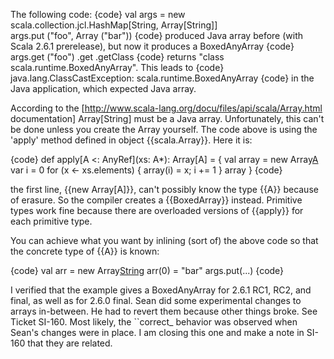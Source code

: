 The following code:
{code}
  val args = new scala.collection.jcl.HashMap[String, Array[String]]  
  args.put ("foo", Array ("bar"))
{code}
produced Java array before (with Scala 2.6.1 prerelease), but now it produces a BoxedAnyArray
{code}
  args.get ("foo") .get .getClass
{code}
returns "class scala.runtime.BoxedAnyArray".
This leads to
{code}
java.lang.ClassCastException: scala.runtime.BoxedAnyArray
{code}
in the Java application, which expected Java array.

According to the [http://www.scala-lang.org/docu/files/api/scala/Array.html documentation] Array[String] must be a Java array.
Unfortunately, this can't be done unless you create the Array yourself. The code above is using the 'apply' method defined in object {{scala.Array}}. Here it is:

{code}
  def apply[A <: AnyRef](xs: A*): Array[A] = {
    val array = new Array[A](xs.length)
    var i = 0
    for (x <- xs.elements) { array(i) = x; i += 1 }
    array
  }
{code}

the first line, {{new Array[A]}}, can't possibly know the type {{A}} because of erasure. So the compiler creates a {{BoxedArray}} instead. Primitive types work fine because there are overloaded versions of {{apply}} for each primitive type.

You can achieve what you want by inlining (sort of) the above code so that the concrete type of {{A}} is known:

{code}
val arr = new Array[String](1)
arr(0) = "bar"
args.put(...)
{code}

I verified that the example gives a BoxedAnyArray for 2.6.1 RC1, RC2, and final, as well as for 2.6.0 final. Sean did some experimental changes to arrays in-between. He had to revert them because other things broke. See Ticket SI-160. Most likely, the 
``correct_ behavior was observed when Sean's changes were in place. I am closing this one and make a note in SI-160 that they are related.


